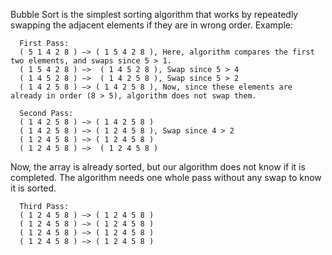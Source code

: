 Bubble Sort is the simplest sorting algorithm that works by repeatedly swapping the adjacent elements if they are in wrong order.
Example:

      First Pass:
      ( 5 1 4 2 8 ) –> ( 1 5 4 2 8 ), Here, algorithm compares the first two elements, and swaps since 5 > 1.
      ( 1 5 4 2 8 ) –>  ( 1 4 5 2 8 ), Swap since 5 > 4
      ( 1 4 5 2 8 ) –>  ( 1 4 2 5 8 ), Swap since 5 > 2
      ( 1 4 2 5 8 ) –> ( 1 4 2 5 8 ), Now, since these elements are already in order (8 > 5), algorithm does not swap them.

      Second Pass:
      ( 1 4 2 5 8 ) –> ( 1 4 2 5 8 )
      ( 1 4 2 5 8 ) –> ( 1 2 4 5 8 ), Swap since 4 > 2
      ( 1 2 4 5 8 ) –> ( 1 2 4 5 8 )
      ( 1 2 4 5 8 ) –>  ( 1 2 4 5 8 )

Now, the array is already sorted, but our algorithm does not know if it is completed. The algorithm needs one whole pass without any swap to know it is sorted.

      Third Pass:
      ( 1 2 4 5 8 ) –> ( 1 2 4 5 8 )
      ( 1 2 4 5 8 ) –> ( 1 2 4 5 8 )
      ( 1 2 4 5 8 ) –> ( 1 2 4 5 8 )
      ( 1 2 4 5 8 ) –> ( 1 2 4 5 8 )
